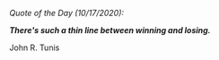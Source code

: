 *Quote of the Day (10/17/2020):*

_**There's such a thin line between winning and losing.**_

John R. Tunis